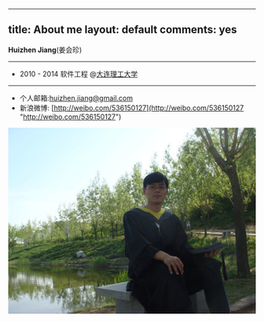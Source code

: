 
---
title: About me
layout: default
comments: yes
---
  
**Huizhen Jiang**(姜会珍)

---
- 2010 - 2014 软件工程 @[大连理工大学](http://www.dlut.edu.cn/)   

----
- 个人邮箱:[huizhen.jiang@gmail.com](huizhen.jiang@gmail.com "huizhen.jiang@gmail.com")   
- 新浪微博: [http://weibo.com/536150127](http://weibo.com/536150127 "http://weibo.com/536150127")  

![](/image/face.jpg)